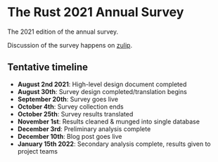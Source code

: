 # The Rust 2021 Annual Survey

The 2021 edition of the annual survey.

Discussion of the survey happens on [zulip](https://rust-lang.zulipchat.com/#narrow/stream/294169-t-community.2Frust-survey-2021).

## Tentative timeline

* **August 2nd 2021**: High-level design document completed
* **August 30th**: Survey design completed/translation begins
* **September 20th**: Survey goes live
* **October 4th**: Survey collection ends
* **October 25th**: Survey results translated
* **November 1st**: Results cleaned & munged into single database 
* **December 3rd**: Preliminary analysis complete
* **December 10th**: Blog post goes live
* **January 15th 2022**: Secondary analysis complete, results given to project teams